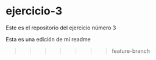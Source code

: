 # ejercicio-3
Este es el repositorio del ejercicio número 3


Esta es una edición de mi readme 
>>>>>>> feature-branch
